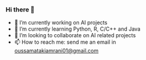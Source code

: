 ### Hi there 👋

- 🔭 I’m currently working on AI projects
- 🌱 I’m currently learning Python, R, C/C++ and Java
- 👯 I’m looking to collaborate on AI related projects
- 📫 How to reach me: send me an email in oussamatakiamrani01@gmail.com


<!--
**oussama-taki-amrani/oussama-taki-amrani** is a ✨ _special_ ✨ repository because its `README.md` (this file) appears on your GitHub profile.

Here are some ideas to get you started:


-->
